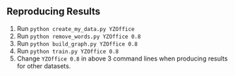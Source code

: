 <!--
 * @Author: Wuyifan
 * @Date: 2023-10-14 12:45:22
 * @LastEditors: Wuyifan
 * @LastEditTime: 2024-03-04 23:51:13
-->

## Reproducing Results

1. Run `python create_my_data.py YZOffice`
2. Run `python remove_words.py YZOffice 0.8`
3. Run `python build_graph.py YZOffice 0.8`
4. Run `python train.py YZOffice 0.8`
5. Change `YZOffice 0.8` in above 3 command lines when producing results for other datasets.